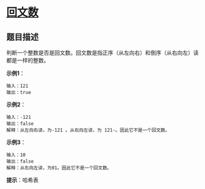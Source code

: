 # [回文数][Title]

## 题目描述

判断一个整数是否是回文数。回文数是指正序（从左向右）和倒序（从右向左）读都是一样的整数。

**示例1**：

    输入：121
    输出：true

**示例2**：

    输入：-121
    输出：false
    解释：从左向右读，为-121 。从右向左读，为 121-。因此它不是一个回文数。

**示例3**：

    输入：10
    输出：false
    解释：从右向左读，为01。因此它不是一个回文数。

**提示**：哈希表

[Title]: https://leetcode-cn.com/problems/palindrome-number/description/